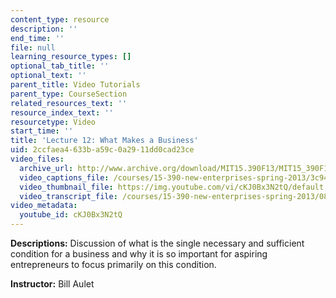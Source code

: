 ```yaml
---
content_type: resource
description: ''
end_time: ''
file: null
learning_resource_types: []
optional_tab_title: ''
optional_text: ''
parent_title: Video Tutorials
parent_type: CourseSection
related_resources_text: ''
resource_index_text: ''
resourcetype: Video
start_time: ''
title: 'Lecture 12: What Makes a Business'
uid: 2ccfaea4-633b-a59c-0a29-11dd0cad23ce
video_files:
  archive_url: http://www.archive.org/download/MIT15.390F13/MIT15_390F13_lec12_300k.mp4
  video_captions_file: /courses/15-390-new-enterprises-spring-2013/3c94bb3fea9a5090b501cbabd4c4f3f1_cKJ0Bx3N2tQ.vtt
  video_thumbnail_file: https://img.youtube.com/vi/cKJ0Bx3N2tQ/default.jpg
  video_transcript_file: /courses/15-390-new-enterprises-spring-2013/08f5ffddff786ab282d3d0bba9294327_cKJ0Bx3N2tQ.pdf
video_metadata:
  youtube_id: cKJ0Bx3N2tQ
---
```


**Descriptions:** Discussion of what is the single necessary and sufficient condition for a business and why it is so important for aspiring entrepreneurs to focus primarily on this condition.

**Instructor:** Bill Aulet